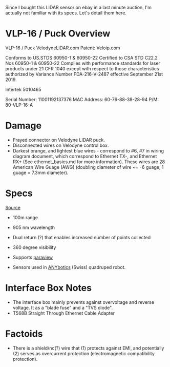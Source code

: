Since I bought this LIDAR sensor on ebay in a last minute auction, I'm actually not familiar with its specs. Let's detail them here.

# VLP-16 / Puck Overview

VLP-16 / Puck
VelodyneLiDAR.com
Patent: Veloip.com

Conforms to US.STDS 60950-1 & 60950-22
Certified to CSA STD C22.2 Nos 60950-1 & 60950-22
Complies with performance standards for laser products under 21 CFR 1040 except with respect to those characteristics authorized by Variance Number FDA-216-V-2487 effective September 21st 2019.

Intertek 5010465

Serial Number: 11001192137376
MAC Address: 60-76-88-38-28-94
P/M: 80-VLP-16-A

# Damage
 - Frayed connector on Velodyne LIDAR puck.
 - Disconnected wires on Velodyne control box.
  - Darkest orange, and lightest blue wires - correspond to #6, #7 in wiring diagram document, which correspond to Ethernet TX-, and Ethernet RX+ (See ethernet_basics.md for more information). These wires are 28 American Wire Guage (AWG) (doubling diameter of wire ~= -6 guage, 1 guage = 7.3mm diameter).

# Specs

[Source](https://velodynelidar.com/products/puck/)

 - 100m range
 - 905 nm wavelength
 - Dual return (?) that enables increased number of points collected
 - 360 degree visibility
 - Supports [paraview](https://www.paraview.org/veloview/)

 - Sensors used in [ANYbotics](https://www.anybotics.com/) (Swiss) quadruped robot.

# Interface Box Notes

 - The interface box mainly prevents against overvoltage and reverse voltage. It as a "blade fuse" and a "TVS diode".
 - T568B Straight Through Ethernet Cable Adapter


# Factoids
 - There is a shield/nc(?) wire that (1) protects against EMI, and potentially (2) serves as overcurrent protection (electromagnetic compatibility protection).
